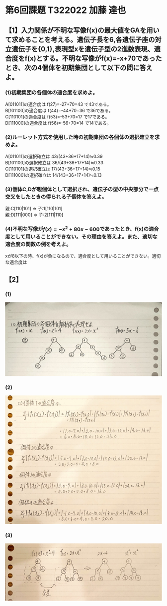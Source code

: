 # 第6回課題 T322022 加藤 達也
## 【1】入力関係が不明な写像f(x)の最大値をGAを用いて求めることを考える。遺伝子長を6,各遺伝子座の対立遺伝子を{0,1},表現型xを遺伝子型の2進数表現、適合度をf(x)とする。不明な写像がf(x)=-x+70であったとき、次の4個体を初期集団として以下の問に答えよ。

### (1)初期集団の各個体の適合度を求めよ。
A[011011]の適合度は f(27)=-27+70=43 で43である。\
B[101100]の適合度は f(44)=-44+70=36 で36である。\
C[110101]の適合度は f(53)=-53+70=17 で17である。\
D[111000]の適合度は f(56)=-56+70=14 で14である。

### (2)ルーレット方式を使用した時の初期集団の各個体の選択確立を求めよ。
A[011011]の選択確立は 43/(43+36+17+14)≒0.39 \
B[101100]の選択確立は 36/(43+36+17+14)≒0.33 \
C[110101]の選択確立は 17/(43+36+17+14)≒0.15 \
D[111000]の選択確立は 14/(43+36+17+14)≒0.13

### (3)個体C,Dが親個体として選択され、遺伝子の型の中央部分で一点交叉をしたときの得られる子個体を答えよ。
親:C[110|101] ⇒ 子:1[110|101] \
親:D[111|000] ⇒ 子:2[111|110]

### (4)不明な写像が$f(x)=-x^{2}+80x-600$であったとき、f(x)の適合度として用いることができない。その理由を答えよ。また、適切な適合度の関数の例を考えよ。
xが8以下の時、f(x)が負になるので、適合度として用いることができない。適切な適合度は

## 【2】
### (1)
![](image-1_1.jpg)
### (2)
![](Adobe%20Scan%202024_05_24_1~2.jpg)
### (3)
![](Adobe%20Scan%202024_05_24_1~3.jpg)

